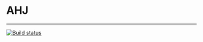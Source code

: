 # AHJ
___

[![Build status](https://ci.appveyor.com/api/projects/status/us7l3eccqqexpsdq?svg=true)](https://ci.appveyor.com/project/theart84/ahj-post-with-comments-frontend)
